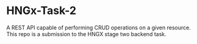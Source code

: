 # HNGx-Task-2
A REST API capable of performing CRUD operations on a given resource. This repo is a submission to the HNGX stage two backend task. 
